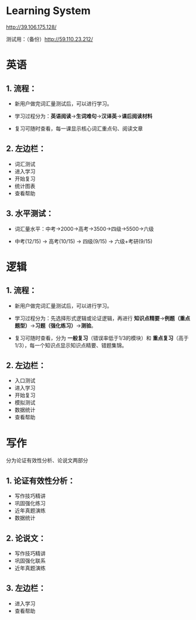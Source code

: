 # Learning System #

http://39.106.175.128/

测试用：（备份）http://59.110.23.212/

##  ##

# 英语 #

## 1. 流程： ##

- 新用户做完词汇量测试后，可以进行学习。

- 学习过程分为：**英语阅读**→**生词难句**→**汉译英**→**课后阅读材料**

- 复习可随时查看，每一课显示核心词汇重点句、阅读文章

## 2. 左边栏： ##

- 词汇测试
- 进入学习
- 开始复习
- 统计图表
- 查看帮助

## 3. 水平测试： ##

  - 词汇量水平：中考->2000->高考->3500->四级->5500->六级

  - 中考(12/15) -> 高考(10/15) -> 四级(9/15) -> 六级+考研(9/15)


# 逻辑 #

## 1. 流程： ##

- 新用户做完词汇量测试后，可以进行学习。

- 学习过程分为：先选择形式逻辑或论证逻辑，再进行 **知识点精要**→**例题（重点题型）**→**习题（强化练习）**→**测验**。

- 复习可随时查看，分为 **一般复习**（错误率低于1/3的模块）和 **重点复习**（高于1/3），每一个知识点显示知识点精要、错题集锦。

## 2. 左边栏： ##

- 入口测试
- 进入学习
- 开始复习
- 模拟测试
- 数据统计
- 查看帮助


# 写作 #

分为论证有效性分析、论说文两部分

## 1. 论证有效性分析： ##

- 写作技巧精讲
- 巩固强化练习
- 近年真题演练
- 数据统计

## 2. 论说文： ##

- 写作技巧精讲
- 巩固强化联系
- 近年真题演练

## 3. 左边栏： ##

- 进入学习
- 查看帮助
